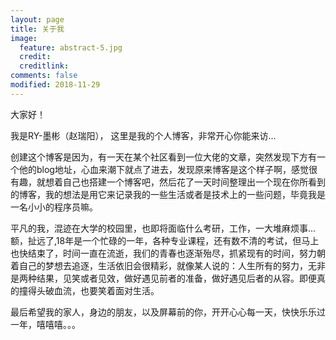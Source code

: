 ```yaml
---
layout: page
title: 关于我
image:
  feature: abstract-5.jpg
  credit: 
  creditlink: 
comments: false
modified: 2018-11-29
---
```


大家好！

我是RY-墨彬（赵瑞阳），
这里是我的个人博客，非常开心你能来访...

创建这个博客是因为，有一天在某个社区看到一位大佬的文章，突然发现下方有一个他的blog地址，心血来潮下就点了进去，发现原来博客是这个样子啊，感觉很有趣，就想着自己也搭建一个博客吧，然后花了一天时间整理出一个现在你所看到的博客，我的想法是用它来记录我的一些生活或者是技术上的一些问题，毕竟我是一名小小的程序员嘛。

平凡的我，混迹在大学的校园里，也即将面临什么考研，工作，一大堆麻烦事...额，扯远了,18年是一个忙碌的一年，各种专业课程，还有数不清的考试，但马上也快结束了，时间一直在流逝，我们的青春也逐渐殆尽，抓紧现有的时间，努力朝着自己的梦想去追逐，生活依旧会很精彩，就像某人说的：人生所有的努力，无非是两种结果，见笑或者见效，做好遇见前者的准备，做好遇见后者的从容。即便真的撞得头破血流，也要笑着面对生活。

最后希望我的家人，身边的朋友，以及屏幕前的你，开开心心每一天，快快乐乐过一年，嘻嘻嘻。。。

